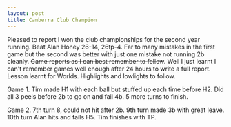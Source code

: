 ```yaml
---
layout: post
title: Canberra Club Champion
---
```

<p>Pleased to report I won the club championships for the second year running. Beat Alan Honey 26-14, 26tp-4. Far to many mistakes in the first game but the second was better with just one mistake not running 2b cleanly. <span style="text-decoration: line-through;">Game reports as I can best remember to follow</span>. Well I just learnt I can't remember games well enough after 24 hours to write a&nbsp;full report. Lesson learnt for Worlds. Highlights and lowlights to follow.</p>
<p>Game 1.&nbsp;Tim made H1 with each ball but stuffed up each time before H2. Did all 3 peels before 2b to go on and fail 4b. 5 more turns to finish.</p>
<p>Game 2. 7th turn 8, could not hit after 2b. 9th turn made 3b with great leave. 10th turn Alan hits and fails H5. Tim finishes with TP.</p>
